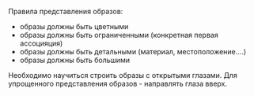 Правила представления образов:
- образы должны быть цветными
- образы должны быть ограниченными (конкретная первая ассоцияция)
- образы должны быть детальными (материал, местоположение....)
- образы должны быть большими

Необходимо научиться строить образы с открытыми глазами.
Для упрощенного представления образов - направлять глаза вверх.